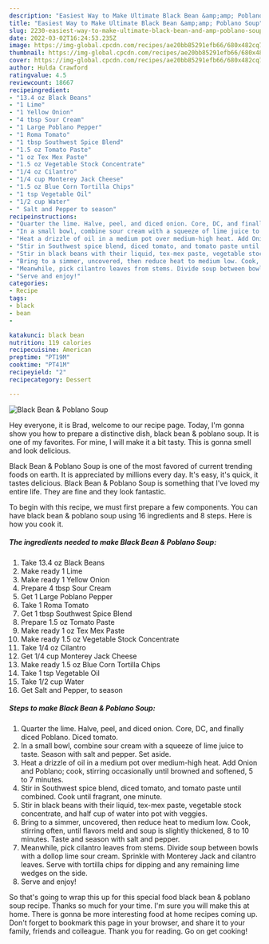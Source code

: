 ```yaml
---
description: "Easiest Way to Make Ultimate Black Bean &amp;amp; Poblano Soup"
title: "Easiest Way to Make Ultimate Black Bean &amp;amp; Poblano Soup"
slug: 2230-easiest-way-to-make-ultimate-black-bean-and-amp-poblano-soup
date: 2022-03-02T16:24:53.235Z
image: https://img-global.cpcdn.com/recipes/ae20bb85291efb66/680x482cq70/black-bean-poblano-soup-recipe-main-photo.jpg
thumbnail: https://img-global.cpcdn.com/recipes/ae20bb85291efb66/680x482cq70/black-bean-poblano-soup-recipe-main-photo.jpg
cover: https://img-global.cpcdn.com/recipes/ae20bb85291efb66/680x482cq70/black-bean-poblano-soup-recipe-main-photo.jpg
author: Hulda Crawford
ratingvalue: 4.5
reviewcount: 18667
recipeingredient:
- "13.4 oz Black Beans"
- "1 Lime"
- "1 Yellow Onion"
- "4 tbsp Sour Cream"
- "1 Large Poblano Pepper"
- "1 Roma Tomato"
- "1 tbsp Southwest Spice Blend"
- "1.5 oz Tomato Paste"
- "1 oz Tex Mex Paste"
- "1.5 oz Vegetable Stock Concentrate"
- "1/4 oz Cilantro"
- "1/4 cup Monterey Jack Cheese"
- "1.5 oz Blue Corn Tortilla Chips"
- "1 tsp Vegetable Oil"
- "1/2 cup Water"
- " Salt and Pepper to season"
recipeinstructions:
- "Quarter the lime. Halve, peel, and diced onion. Core, DC, and finally diced Poblano. Diced tomato."
- "In a small bowl, combine sour cream with a squeeze of lime juice to taste. Season with salt and pepper. Set aside."
- "Heat a drizzle of oil in a medium pot over medium-high heat. Add Onion and Poblano; cook, stirring occasionally until browned and softened, 5 to 7 minutes."
- "Stir in Southwest spice blend, diced tomato, and tomato paste until combined. Cook until fragrant, one minute."
- "Stir in black beans with their liquid, tex-mex paste, vegetable stock concentrate, and half cup of water into pot with veggies."
- "Bring to a simmer, uncovered, then reduce heat to medium low. Cook, stirring often, until flavors meld and soup is slightly thickened, 8 to 10 minutes. Taste and season with salt and pepper."
- "Meanwhile, pick cilantro leaves from stems. Divide soup between bowls with a dollop lime sour cream. Sprinkle with Monterey Jack and cilantro leaves. Serve with tortilla chips for dipping and any remaining lime wedges on the side."
- "Serve and enjoy!"
categories:
- Recipe
tags:
- black
- bean
- 

katakunci: black bean  
nutrition: 119 calories
recipecuisine: American
preptime: "PT19M"
cooktime: "PT41M"
recipeyield: "2"
recipecategory: Dessert

---
```



![Black Bean &amp; Poblano Soup](https://img-global.cpcdn.com/recipes/ae20bb85291efb66/680x482cq70/black-bean-poblano-soup-recipe-main-photo.jpg)

Hey everyone, it is Brad, welcome to our recipe page. Today, I'm gonna show you how to prepare a distinctive dish, black bean &amp; poblano soup. It is one of my favorites. For mine, I will make it a bit tasty. This is gonna smell and look delicious.



Black Bean &amp; Poblano Soup is one of the most favored of current trending foods on earth. It is appreciated by millions every day. It's easy, it's quick, it tastes delicious. Black Bean &amp; Poblano Soup is something that I've loved my entire life. They are fine and they look fantastic.


To begin with this recipe, we must first prepare a few components. You can have black bean &amp; poblano soup using 16 ingredients and 8 steps. Here is how you cook it.

<!--inarticleads1-->

##### The ingredients needed to make Black Bean &amp; Poblano Soup:

1. Take 13.4 oz Black Beans
1. Make ready 1 Lime
1. Make ready 1 Yellow Onion
1. Prepare 4 tbsp Sour Cream
1. Get 1 Large Poblano Pepper
1. Take 1 Roma Tomato
1. Get 1 tbsp Southwest Spice Blend
1. Prepare 1.5 oz Tomato Paste
1. Make ready 1 oz Tex Mex Paste
1. Make ready 1.5 oz Vegetable Stock Concentrate
1. Take 1/4 oz Cilantro
1. Get 1/4 cup Monterey Jack Cheese
1. Make ready 1.5 oz Blue Corn Tortilla Chips
1. Take 1 tsp Vegetable Oil
1. Take 1/2 cup Water
1. Get  Salt and Pepper, to season




<!--inarticleads2-->

##### Steps to make Black Bean &amp; Poblano Soup:

1. Quarter the lime. Halve, peel, and diced onion. Core, DC, and finally diced Poblano. Diced tomato.
1. In a small bowl, combine sour cream with a squeeze of lime juice to taste. Season with salt and pepper. Set aside.
1. Heat a drizzle of oil in a medium pot over medium-high heat. Add Onion and Poblano; cook, stirring occasionally until browned and softened, 5 to 7 minutes.
1. Stir in Southwest spice blend, diced tomato, and tomato paste until combined. Cook until fragrant, one minute.
1. Stir in black beans with their liquid, tex-mex paste, vegetable stock concentrate, and half cup of water into pot with veggies.
1. Bring to a simmer, uncovered, then reduce heat to medium low. Cook, stirring often, until flavors meld and soup is slightly thickened, 8 to 10 minutes. Taste and season with salt and pepper.
1. Meanwhile, pick cilantro leaves from stems. Divide soup between bowls with a dollop lime sour cream. Sprinkle with Monterey Jack and cilantro leaves. Serve with tortilla chips for dipping and any remaining lime wedges on the side.
1. Serve and enjoy!




So that's going to wrap this up for this special food black bean &amp; poblano soup recipe. Thanks so much for your time. I'm sure you will make this at home. There is gonna be more interesting food at home recipes coming up. Don't forget to bookmark this page in your browser, and share it to your family, friends and colleague. Thank you for reading. Go on get cooking!
